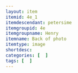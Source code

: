 ```yaml
---
layout: item
itemid: 4e_1
itemdescendant: petersime
itemgroupid: 4e
itemgroupname: Henry
itemname: Back of photo
itemtype: image
shortdesc: 
categories: [  ]
tags: [  ]
---
```







